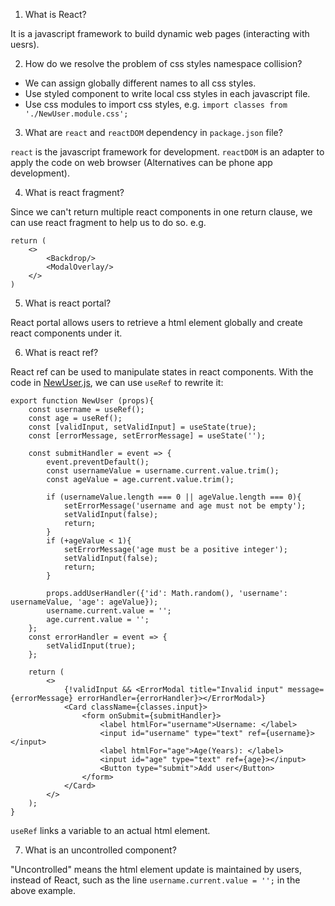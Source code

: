 1. What is React? 

It is a javascript framework to build dynamic web pages (interacting with uesrs). 

2. How do we resolve the problem of css styles namespace collision? 

- We can assign globally different names to all css styles. 
- Use styled component to write local css styles in each javascript file. 
- Use css modules to import css styles, e.g. `import classes from './NewUser.module.css';`

3. What are `react` and `reactDOM` dependency in `package.json` file? 

`react` is the javascript framework for development. `reactDOM` is an adapter to apply the code on web browser (Alternatives can be phone app development). 

4. What is react fragment? 

Since we can't return multiple react components in one return clause, we can use react fragment to help us to do so. e.g. 
```
return (
    <>
        <Backdrop/>
        <ModalOverlay/>
    </>
)
```

5. What is react portal? 

React portal allows users to retrieve a html element globally and create react components under it. 

6. What is react ref? 

React ref can be used to manipulate states in react components. With the code in [NewUser.js](./username-age-validation/src/components/NewUser.js), we can use `useRef` to rewrite it: 

```
export function NewUser (props){
    const username = useRef(); 
    const age = useRef(); 
    const [validInput, setValidInput] = useState(true); 
    const [errorMessage, setErrorMessage] = useState(''); 

    const submitHandler = event => {
        event.preventDefault();
        const usernameValue = username.current.value.trim(); 
        const ageValue = age.current.value.trim(); 

        if (usernameValue.length === 0 || ageValue.length === 0){
            setErrorMessage('username and age must not be empty'); 
            setValidInput(false); 
            return; 
        }
        if (+ageValue < 1){
            setErrorMessage('age must be a positive integer'); 
            setValidInput(false); 
            return; 
        }

        props.addUserHandler({'id': Math.random(), 'username': usernameValue, 'age': ageValue});  
        username.current.value = '';
        age.current.value = '';
    }; 
    const errorHandler = event => {
        setValidInput(true); 
    }; 

    return (
        <>
            {!validInput && <ErrorModal title="Invalid input" message={errorMessage} errorHandler={errorHandler}></ErrorModal>}
            <Card className={classes.input}>
                <form onSubmit={submitHandler}>
                    <label htmlFor="username">Username: </label>
                    <input id="username" type="text" ref={username}></input>
                    <label htmlFor="age">Age(Years): </label>
                    <input id="age" type="text" ref={age}></input>
                    <Button type="submit">Add user</Button>
                </form>
            </Card>
        </>
    ); 
}
```
`useRef` links a variable to an actual html element. 

7. What is an uncontrolled component? 

"Uncontrolled" means the html element update is maintained by users, instead of React, such as the line `username.current.value = '';` in the above example. 


